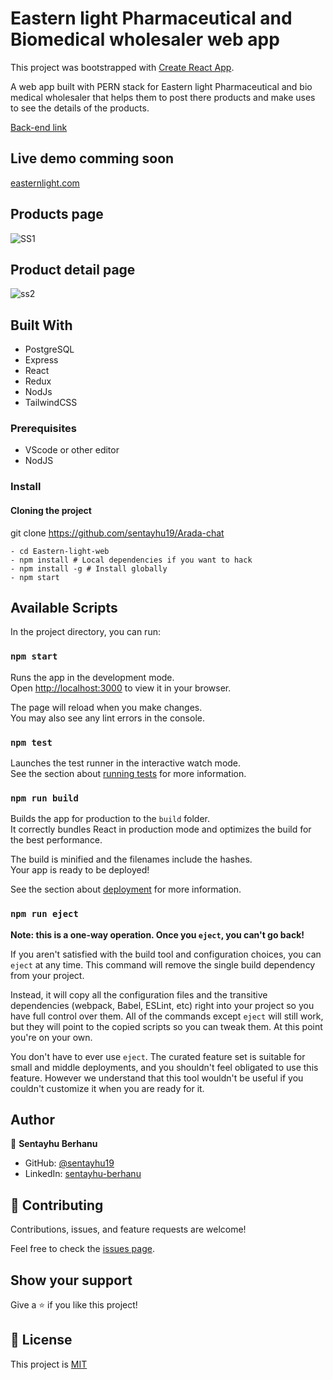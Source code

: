 # Eastern light Pharmaceutical and Biomedical wholesaler web app

This project was bootstrapped with [Create React App](https://github.com/facebook/create-react-app).

A web app built with PERN stack for Eastern light Pharmaceutical and bio medical wholesaler that helps them to post there products and make uses to see the details of the products.

 [Back-end link](https://github.com/sentayhu19/Eastern-light-back-end)

## Live demo comming soon
[easternlight.com](https://easternlightpharma.com/)

## Products page
![SS1](https://user-images.githubusercontent.com/77745775/218203761-3fa8585f-13b5-472a-b20a-1abfb291c434.png)

## Product detail page

![ss2](https://user-images.githubusercontent.com/77745775/218203778-6ae6a5af-29d9-4139-86e1-07f40b5943d8.png)



## Built With
- PostgreSQL
- Express
- React
- Redux
- NodJs
- TailwindCSS


### Prerequisites

- VScode or other editor
- NodJS

### Install

#### Cloning the project

 git clone https://github.com/sentayhu19/Arada-chat <Your-Build-Directory>
``` 
- cd Eastern-light-web
- npm install # Local dependencies if you want to hack
- npm install -g # Install globally 
- npm start
```


## Available Scripts

In the project directory, you can run:

### `npm start`

Runs the app in the development mode.\
Open [http://localhost:3000](http://localhost:3000) to view it in your browser.

The page will reload when you make changes.\
You may also see any lint errors in the console.

### `npm test`

Launches the test runner in the interactive watch mode.\
See the section about [running tests](https://facebook.github.io/create-react-app/docs/running-tests) for more information.

### `npm run build`

Builds the app for production to the `build` folder.\
It correctly bundles React in production mode and optimizes the build for the best performance.

The build is minified and the filenames include the hashes.\
Your app is ready to be deployed!

See the section about [deployment](https://facebook.github.io/create-react-app/docs/deployment) for more information.

### `npm run eject`

**Note: this is a one-way operation. Once you `eject`, you can't go back!**

If you aren't satisfied with the build tool and configuration choices, you can `eject` at any time. This command will remove the single build dependency from your project.

Instead, it will copy all the configuration files and the transitive dependencies (webpack, Babel, ESLint, etc) right into your project so you have full control over them. All of the commands except `eject` will still work, but they will point to the copied scripts so you can tweak them. At this point you're on your own.

You don't have to ever use `eject`. The curated feature set is suitable for small and middle deployments, and you shouldn't feel obligated to use this feature. However we understand that this tool wouldn't be useful if you couldn't customize it when you are ready for it.

## Author

👤 **Sentayhu Berhanu**

- GitHub: [@sentayhu19](https://github.com/sentayhu19)
- LinkedIn: [sentayhu-berhanu](https://www.linkedin.com/in/sentayhu-berhanu-6376579a/)


## 🤝 Contributing

Contributions, issues, and feature requests are welcome!

Feel free to check the [issues page](https://github.com/sentayhu19/Arada-chat/issues).

## Show your support

Give a ⭐️ if you like this project!

## 📝 License

This project is [MIT](./LICENSE)
